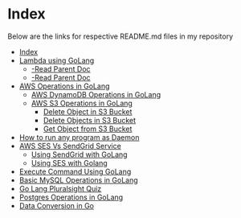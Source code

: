 # Index

Below are the links for respective README.md files in my repository

* [Index](https://aasisodiya.github.io/go/)
* [Lambda using GoLang](https://aasisodiya.github.io/go/golang-aws-lambda/)
  * [-Read Parent Doc](https://aasisodiya.github.io/go/golang-aws-lambda/aws-lambda-custom/)
  * [-Read Parent Doc](https://aasisodiya.github.io/go/golang-aws-lambda/aws-lambda-with-apigw/)
* [AWS Operations in GoLang](https://aasisodiya.github.io/go/golang-aws-operations/)
  * [AWS DynamoDB Operations in GoLang](https://aasisodiya.github.io/go/golang-aws-operations/aws-dynamodb/)
  * [AWS S3 Operations in GoLang](https://aasisodiya.github.io/go/golang-aws-operations/aws-s3/)
    * [Delete Object in S3 Bucket](https://aasisodiya.github.io/go/golang-aws-operations/aws-s3/aws-s3-delete-object/)
    * [Delete Objects in S3 Bucket](https://aasisodiya.github.io/go/golang-aws-operations/aws-s3/aws-s3-delete-objects/)
    * [Get Object from S3 Bucket](https://aasisodiya.github.io/go/golang-aws-operations/aws-s3/aws-s3-get-object-(doesn't-work-as-exptected)/)
* [How to run any program as Daemon](https://aasisodiya.github.io/go/golang-daemon-integration-with-configuration/)
* [AWS SES Vs SendGrid Service](https://aasisodiya.github.io/go/golang-email-service/)
  * [Using SendGrid with GoLang](https://aasisodiya.github.io/go/golang-email-service/email-service-using-sendgrid/)
  * [Using SES with Golang](https://aasisodiya.github.io/go/golang-email-service/email-service-using-ses/)
* [Execute Command Using GoLang](https://aasisodiya.github.io/go/golang-execute-commands/)
* [Basic MySQL Operations in GoLang](https://aasisodiya.github.io/go/golang-mysql-basic-operations/)
* [Go Lang Pluralsight Quiz](https://aasisodiya.github.io/go/golang-pluralsight-qa/)
* [Postgres Operations in GoLang](https://aasisodiya.github.io/go/golang-postgres-basic-operations/)
* [Data Conversion in Go](https://aasisodiya.github.io/go/golang-general/golang-data-types/)
